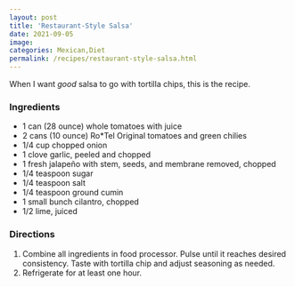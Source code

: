```yaml
---
layout: post
title: 'Restaurant-Style Salsa'
date: 2021-09-05
image:
categories: Mexican,Diet
permalink: /recipes/restaurant-style-salsa.html
---
```


When I want _good_ salsa to go with tortilla chips, this is the recipe.

### Ingredients

- 1 can (28 ounce) whole tomatoes with juice
- 2 cans (10 ounce) Ro*Tel Original tomatoes and green chilies
- 1/4 cup chopped onion
- 1 clove garlic, peeled and chopped
- 1 fresh jalapeño with stem, seeds, and membrane removed, chopped
- 1/4 teaspoon sugar
- 1/4 teaspoon salt
- 1/4 teaspoon ground cumin
- 1 small bunch cilantro, chopped
- 1/2 lime, juiced

### Directions

1. Combine all ingredients in food processor. Pulse until it reaches desired consistency. Taste with tortilla chip and adjust seasoning as needed.
2. Refrigerate for at least one hour.
